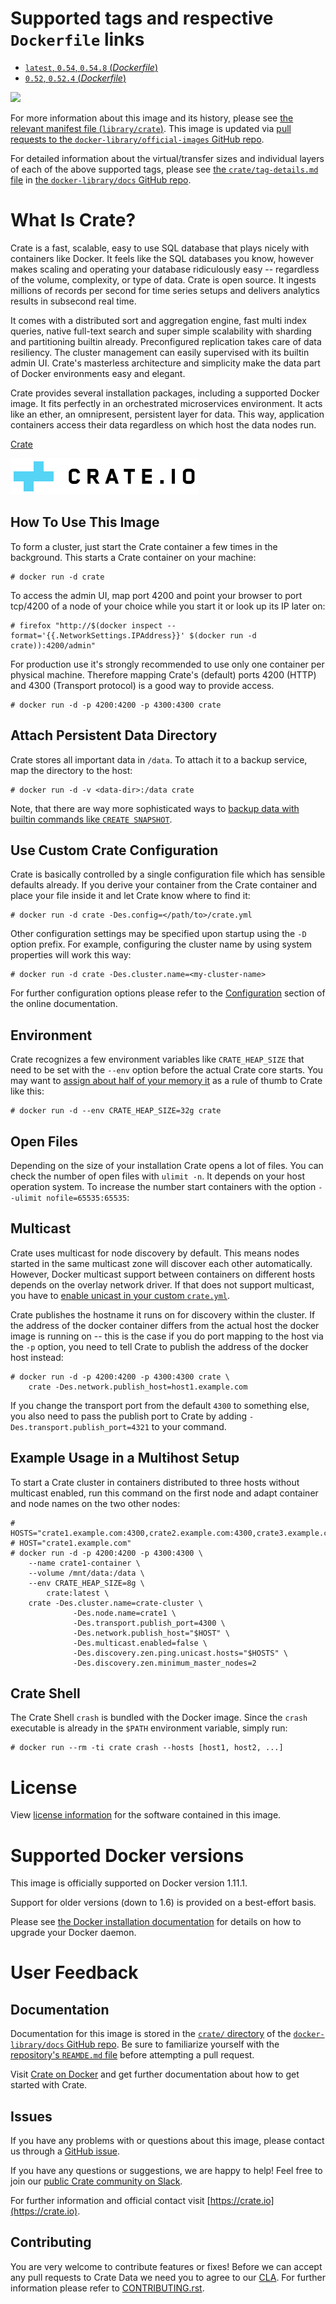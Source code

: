 # Supported tags and respective `Dockerfile` links

-	[`latest`, `0.54`, `0.54.8` (*Dockerfile*)](https://github.com/crate/docker-crate/blob/c9cbce8e2bbde68cdb06f3fa4feccaaf8ec4c542/Dockerfile)
-	[`0.52`, `0.52.4` (*Dockerfile*)](https://github.com/crate/docker-crate/blob/cce8f796ba8936250eb380235cde47be494d1e95/Dockerfile)

[![](https://badge.imagelayers.io/crate:latest.svg)](https://imagelayers.io/?images=crate:latest,crate:0.52)

For more information about this image and its history, please see [the relevant manifest file (`library/crate`)](https://github.com/docker-library/official-images/blob/master/library/crate). This image is updated via [pull requests to the `docker-library/official-images` GitHub repo](https://github.com/docker-library/official-images/pulls?q=label%3Alibrary%2Fcrate).

For detailed information about the virtual/transfer sizes and individual layers of each of the above supported tags, please see [the `crate/tag-details.md` file](https://github.com/docker-library/docs/blob/master/crate/tag-details.md) in [the `docker-library/docs` GitHub repo](https://github.com/docker-library/docs).

# What Is Crate?

Crate is a fast, scalable, easy to use SQL database that plays nicely
with containers like Docker. It feels like the SQL databases you know,
however makes scaling and operating your database ridiculously easy --
regardless of the volume, complexity, or type of data. Crate is open
source. It ingests millions of records per second for time series
setups and delivers analytics results in subsecond real time.

It comes with a distributed sort and aggregation engine, fast multi
index queries, native full-text search and super simple scalability
with sharding and partitioning builtin already. Preconfigured
replication takes care of data resiliency. The cluster management can
easily supervised with its builtin admin UI. Crate's masterless
architecture and simplicity make the data part of Docker environments
easy and elegant.

Crate provides several installation packages, including a supported
Docker image. It fits perfectly in an orchestrated microservices
environment. It acts like an ether, an omnipresent, persistent layer
for data. This way, application containers access their data
regardless on which host the data nodes run.

[Crate](https://crate.io/)

![logo](https://raw.githubusercontent.com/docker-library/docs/2517900006ae5f4c03c1d43235930c59f4614394/crate/logo.png)

## How To Use This Image

To form a cluster, just start the Crate container a few times in the
background. This starts a Crate container on your machine:

```console
# docker run -d crate
```

To access the admin UI, map port 4200 and point your browser to port tcp/4200 of a
node of your choice while you start it or look up its IP later on:

```console
# firefox "http://$(docker inspect --format='{{.NetworkSettings.IPAddress}}' $(docker run -d crate)):4200/admin"
```

For production use it's strongly recommended to use only one container
per physical machine. Therefore mapping Crate's (default) ports 4200 (HTTP) and
4300 (Transport protocol) is a good way to provide access.

```console
# docker run -d -p 4200:4200 -p 4300:4300 crate
```

## Attach Persistent Data Directory

Crate stores all important data in `/data`. To attach it to a backup
service, map the directory to the host:

```console
# docker run -d -v <data-dir>:/data crate
```

Note, that there are way more sophisticated ways to [backup data with
builtin commands like `CREATE SNAPSHOT`](https://crate.io/a/backing-up-and-restoring-crate/).

## Use Custom Crate Configuration

Crate is basically controlled by a single configuration file which has
sensible defaults already. If you derive your container from the Crate
container and place your file inside it and let Crate know where to
find it:

```console
# docker run -d crate -Des.config=</path/to>/crate.yml
```

Other configuration settings may be specified upon startup using the
`-D` option prefix. For example, configuring the cluster name by using
system properties will work this way:

```console
# docker run -d crate -Des.cluster.name=<my-cluster-name>
```

For further configuration options please refer to the
[Configuration](https://crate.io/docs/stable/configuration.html)
section of the online documentation.

## Environment

Crate recognizes a few environment variables like `CRATE_HEAP_SIZE`
that need to be set with the `--env` option before the actual Crate
core starts. You may want to [assign about half of your memory
it](https://crate.io/docs/reference/en/latest/configuration.html#crate-heap-size)
as a rule of thumb to Crate like this:

```console
# docker run -d --env CRATE_HEAP_SIZE=32g crate
```

## Open Files

Depending on the size of your installation Crate opens a lot of
files. You can check the number of open files with `ulimit -n`. It
depends on your host operation system. To increase the number start
containers with the option `--ulimit nofile=65535:65535`:

## Multicast

Crate uses multicast for node discovery by default. This means nodes
started in the same multicast zone will discover each other
automatically. However, Docker multicast support between containers on
different hosts depends on the overlay network driver. If that does
not support multicast, you have to [enable unicast in your custom
`crate.yml`](https://crate.io/docs/reference/best_practice/multi_node_setup.html).

Crate publishes the hostname it runs on for discovery within the
cluster. If the address of the docker container differs from the
actual host the docker image is running on -- this is the case if you
do port mapping to the host via the `-p` option, you need to tell
Crate to publish the address of the docker host instead:

```console
# docker run -d -p 4200:4200 -p 4300:4300 crate \
    crate -Des.network.publish_host=host1.example.com
```

If you change the transport port from the default `4300` to something
else, you also need to pass the publish port to Crate by adding
`-Des.transport.publish_port=4321` to your command.

## Example Usage in a Multihost Setup

To start a Crate cluster in containers distributed to three hosts
without multicast enabled, run this command on the first node and
adapt container and node names on the two other nodes:

```console
# HOSTS="crate1.example.com:4300,crate2.example.com:4300,crate3.example.com:4300"
# HOST="crate1.example.com"
# docker run -d -p 4200:4200 -p 4300:4300 \
    --name crate1-container \
    --volume /mnt/data:/data \
    --env CRATE_HEAP_SIZE=8g \
        crate:latest \
	crate -Des.cluster.name=crate-cluster \
              -Des.node.name=crate1 \
              -Des.transport.publish_port=4300 \
              -Des.network.publish_host="$HOST" \
              -Des.multicast.enabled=false \
              -Des.discovery.zen.ping.unicast.hosts="$HOSTS" \
              -Des.discovery.zen.minimum_master_nodes=2
```

## Crate Shell

The Crate Shell `crash` is bundled with the Docker image. Since the
`crash` executable is already in the `$PATH` environment variable,
simply run:

```console
# docker run --rm -ti crate crash --hosts [host1, host2, ...]
```

# License

View [license information](https://github.com/crate/crate/blob/master/LICENSE.txt) for the software contained in this image.

# Supported Docker versions

This image is officially supported on Docker version 1.11.1.

Support for older versions (down to 1.6) is provided on a best-effort basis.

Please see [the Docker installation documentation](https://docs.docker.com/installation/) for details on how to upgrade your Docker daemon.

# User Feedback

## Documentation

Documentation for this image is stored in the [`crate/` directory](https://github.com/docker-library/docs/tree/master/crate) of the [`docker-library/docs` GitHub repo](https://github.com/docker-library/docs). Be sure to familiarize yourself with the [repository's `REAMDE.md` file](https://github.com/docker-library/docs/blob/master/README.md) before attempting a pull request.

Visit [Crate on Docker](https://crate.io/docs/install/containers/docker/) and get further documentation about how to get started with Crate.

## Issues

If you have any problems with or questions about this image, please
contact us through a [GitHub issue](https://github.com/crate/docker-crate/issues).


If you have any questions or suggestions, we are happy to help! Feel
free to join our [public Crate community on Slack](https://crate.io/docs/support/slackin/).

For further information and official contact visit
[https://crate.io](https://crate.io).

## Contributing

You are very welcome to contribute features or fixes! Before we can accept any pull requests to Crate Data we need you to agree to our [CLA](https://crate.io/community/contribute/). For further information please refer to [CONTRIBUTING.rst](https://github.com/crate/crate/blob/master/CONTRIBUTING.rst).
